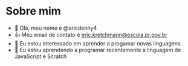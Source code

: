 # Sobre mim
- 👋 Olá, meu nome é @ericdenny4
- :+1: Meu email de contato é eric.kretchmann@escola.pr.gov.br
- 👀 Eu estou interessado em aprender a progamar novas linguagens.
- 🌱 Eu estou aprendendo a programar recentemente a linguagem de JavaScript e Scratch
